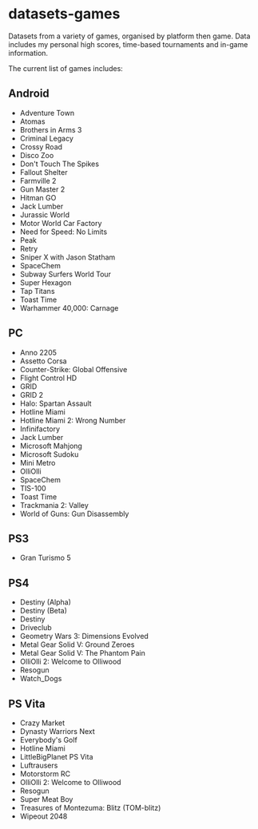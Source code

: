 datasets-games
====================
Datasets from a variety of games, organised by platform then game. Data includes my personal high scores, time-based tournaments and in-game information.

The current list of games includes:

## Android
* Adventure Town
* Atomas
* Brothers in Arms 3
* Criminal Legacy
* Crossy Road
* Disco Zoo
* Don't Touch The Spikes
* Fallout Shelter
* Farmville 2
* Gun Master 2
* Hitman GO
* Jack Lumber
* Jurassic World
* Motor World Car Factory
* Need for Speed: No Limits
* Peak
* Retry
* Sniper X with Jason Statham
* SpaceChem
* Subway Surfers World Tour
* Super Hexagon
* Tap Titans
* Toast Time
* Warhammer 40,000: Carnage

## PC
* Anno 2205
* Assetto Corsa
* Counter-Strike: Global Offensive
* Flight Control HD
* GRID
* GRID 2
* Halo: Spartan Assault
* Hotline Miami
* Hotline Miami 2: Wrong Number
* Infinifactory
* Jack Lumber
* Microsoft Mahjong
* Microsoft Sudoku
* Mini Metro
* OlliOlli
* SpaceChem
* TIS-100
* Toast Time
* Trackmania 2: Valley
* World of Guns: Gun Disassembly

## PS3
* Gran Turismo 5

## PS4
* Destiny (Alpha)
* Destiny (Beta)
* Destiny
* Driveclub
* Geometry Wars 3: Dimensions Evolved
* Metal Gear Solid V: Ground Zeroes
* Metal Gear Solid V: The Phantom Pain
* OlliOlli 2: Welcome to Olliwood
* Resogun
* Watch_Dogs

## PS Vita
* Crazy Market
* Dynasty Warriors Next
* Everybody's Golf
* Hotline Miami
* LittleBigPlanet PS Vita
* Luftrausers
* Motorstorm RC
* OlliOlli 2: Welcome to Olliwood
* Resogun
* Super Meat Boy
* Treasures of Montezuma: Blitz (TOM-blitz)
* Wipeout 2048

